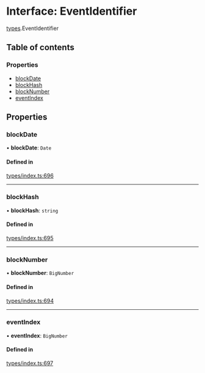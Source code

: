 # Interface: EventIdentifier

[types](../wiki/types).EventIdentifier

## Table of contents

### Properties

- [blockDate](../wiki/types.EventIdentifier#blockdate)
- [blockHash](../wiki/types.EventIdentifier#blockhash)
- [blockNumber](../wiki/types.EventIdentifier#blocknumber)
- [eventIndex](../wiki/types.EventIdentifier#eventindex)

## Properties

### blockDate

• **blockDate**: `Date`

#### Defined in

[types/index.ts:696](https://github.com/PolymeshAssociation/polymesh-sdk/blob/91c2d2d8/src/types/index.ts#L696)

___

### blockHash

• **blockHash**: `string`

#### Defined in

[types/index.ts:695](https://github.com/PolymeshAssociation/polymesh-sdk/blob/91c2d2d8/src/types/index.ts#L695)

___

### blockNumber

• **blockNumber**: `BigNumber`

#### Defined in

[types/index.ts:694](https://github.com/PolymeshAssociation/polymesh-sdk/blob/91c2d2d8/src/types/index.ts#L694)

___

### eventIndex

• **eventIndex**: `BigNumber`

#### Defined in

[types/index.ts:697](https://github.com/PolymeshAssociation/polymesh-sdk/blob/91c2d2d8/src/types/index.ts#L697)
